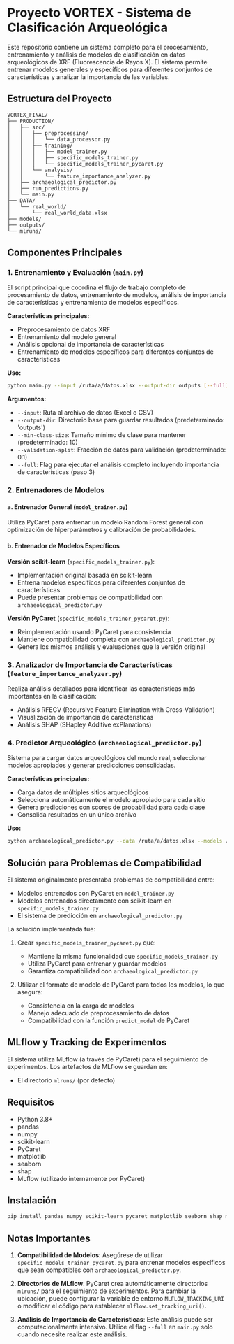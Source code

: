 # Proyecto VORTEX - Sistema de Clasificación Arqueológica

Este repositorio contiene un sistema completo para el procesamiento, entrenamiento y análisis de modelos de clasificación en datos arqueológicos de XRF (Fluorescencia de Rayos X). El sistema permite entrenar modelos generales y específicos para diferentes conjuntos de características y analizar la importancia de las variables.

## Estructura del Proyecto

```
VORTEX_FINAL/
├── PRODUCTION/
│   ├── src/
│   │   ├── preprocessing/
│   │   │   └── data_processor.py
│   │   ├── training/
│   │   │   ├── model_trainer.py
│   │   │   ├── specific_models_trainer.py
│   │   │   └── specific_models_trainer_pycaret.py
│   │   └── analysis/
│   │       └── feature_importance_analyzer.py
│   ├── archaeological_predictor.py
│   ├── run_predictions.py
│   └── main.py
├── DATA/
│   └── real_world/
│       └── real_world_data.xlsx
├── models/
├── outputs/
└── mlruns/
```

## Componentes Principales

### 1. Entrenamiento y Evaluación (`main.py`)

El script principal que coordina el flujo de trabajo completo de procesamiento de datos, entrenamiento de modelos, análisis de importancia de características y entrenamiento de modelos específicos.

**Características principales:**
- Preprocesamiento de datos XRF
- Entrenamiento del modelo general
- Análisis opcional de importancia de características
- Entrenamiento de modelos específicos para diferentes conjuntos de características

**Uso:**
```bash
python main.py --input /ruta/a/datos.xlsx --output-dir outputs [--full] [--min-class-size 10] [--validation-split 0.1]
```

**Argumentos:**
- `--input`: Ruta al archivo de datos (Excel o CSV)
- `--output-dir`: Directorio base para guardar resultados (predeterminado: 'outputs')
- `--min-class-size`: Tamaño mínimo de clase para mantener (predeterminado: 10)
- `--validation-split`: Fracción de datos para validación (predeterminado: 0.1)
- `--full`: Flag para ejecutar el análisis completo incluyendo importancia de características (paso 3)

### 2. Entrenadores de Modelos

#### a. Entrenador General (`model_trainer.py`)

Utiliza PyCaret para entrenar un modelo Random Forest general con optimización de hiperparámetros y calibración de probabilidades.

#### b. Entrenador de Modelos Específicos

**Versión scikit-learn** (`specific_models_trainer.py`):
- Implementación original basada en scikit-learn
- Entrena modelos específicos para diferentes conjuntos de características
- Puede presentar problemas de compatibilidad con `archaeological_predictor.py`

**Versión PyCaret** (`specific_models_trainer_pycaret.py`):
- Reimplementación usando PyCaret para consistencia
- Mantiene compatibilidad completa con `archaeological_predictor.py`
- Genera los mismos análisis y evaluaciones que la versión original

### 3. Analizador de Importancia de Características (`feature_importance_analyzer.py`)

Realiza análisis detallados para identificar las características más importantes en la clasificación:
- Análisis RFECV (Recursive Feature Elimination with Cross-Validation)
- Visualización de importancia de características
- Análisis SHAP (SHapley Additive exPlanations)

### 4. Predictor Arqueológico (`archaeological_predictor.py`)

Sistema para cargar datos arqueológicos del mundo real, seleccionar modelos apropiados y generar predicciones consolidadas.

**Características principales:**
- Carga datos de múltiples sitios arqueológicos
- Selecciona automáticamente el modelo apropiado para cada sitio
- Genera predicciones con scores de probabilidad para cada clase
- Consolida resultados en un único archivo

**Uso:**
```bash
python archaeological_predictor.py --data /ruta/a/datos.xlsx --models /ruta/a/modelos [--output /ruta/salida.xlsx]
```

## Solución para Problemas de Compatibilidad

El sistema originalmente presentaba problemas de compatibilidad entre:
- Modelos entrenados con PyCaret en `model_trainer.py`
- Modelos entrenados directamente con scikit-learn en `specific_models_trainer.py`
- El sistema de predicción en `archaeological_predictor.py`

La solución implementada fue:

1. Crear `specific_models_trainer_pycaret.py` que:
   - Mantiene la misma funcionalidad que `specific_models_trainer.py`
   - Utiliza PyCaret para entrenar y guardar modelos
   - Garantiza compatibilidad con `archaeological_predictor.py`

2. Utilizar el formato de modelo de PyCaret para todos los modelos, lo que asegura:
   - Consistencia en la carga de modelos
   - Manejo adecuado de preprocesamiento de datos
   - Compatibilidad con la función `predict_model` de PyCaret

## MLflow y Tracking de Experimentos

El sistema utiliza MLflow (a través de PyCaret) para el seguimiento de experimentos. Los artefactos de MLflow se guardan en:
- El directorio `mlruns/` (por defecto)

## Requisitos

- Python 3.8+
- pandas
- numpy
- scikit-learn
- PyCaret
- matplotlib
- seaborn
- shap
- MLflow (utilizado internamente por PyCaret)

## Instalación

```bash
pip install pandas numpy scikit-learn pycaret matplotlib seaborn shap mlflow
```

## Notas Importantes

1. **Compatibilidad de Modelos**: Asegúrese de utilizar `specific_models_trainer_pycaret.py` para entrenar modelos específicos que sean compatibles con `archaeological_predictor.py`.

2. **Directorios de MLflow**: PyCaret crea automáticamente directorios `mlruns/` para el seguimiento de experimentos. Para cambiar la ubicación, puede configurar la variable de entorno `MLFLOW_TRACKING_URI` o modificar el código para establecer `mlflow.set_tracking_uri()`.

3. **Análisis de Importancia de Características**: Este análisis puede ser computacionalmente intensivo. Utilice el flag `--full` en `main.py` solo cuando necesite realizar este análisis.